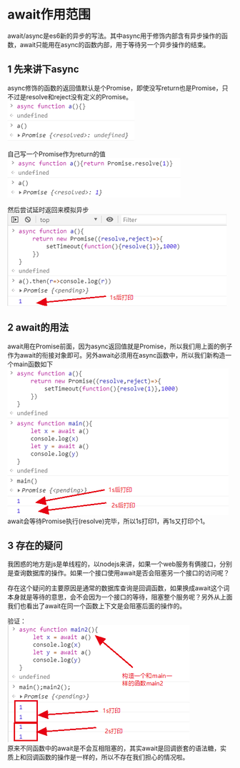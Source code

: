 # await作用范围
await/async是es6新的异步的写法。其中async用于修饰内部含有异步操作的函数，await只能用在async的函数内部，用于等待另一个异步操作的结束。

## 1 先来讲下async
async修饰的函数的返回值默认是个Promise，即使没写return也是Promise，只不过是resolve和reject没有定义的Promise。  
![i](img/await1.jpg)

自己写一个Promise作为return的值  
![i](img/await2.jpg)  

然后尝试延时返回来模拟异步  
![i](img/await3.png)
## 2 await的用法
await用在Promise前面，因为async返回值就是Promise，所以我们用上面的例子作为await的衔接对象即可。另外await必须用在async函数中，所以我们新构造一个main函数如下  
![i](img/await4.png)  
await会等待Promise执行(resolve)完毕，所以1s打印1，再1s又打印个1。
## 3 存在的疑问
我困惑的地方是js是单线程的，以nodejs来讲，如果一个web服务有俩接口，分别是查询数据库的操作。如果一个接口使用await是否会阻塞另一个接口的访问呢？

存在这个疑问的主要原因是通常的数据库查询是回调函数，如果换成await这个词本身就是等待的意思，会不会因为一个接口的等待，阻塞整个服务呢？另外从上面我们也看出了await在同一个函数上下文是会阻塞后面的操作的。

验证：  
![i](img/await5.png)  
原来不同函数中的await是不会互相阻塞的，其实await是回调嵌套的语法糖，实质上和回调函数的操作是一样的，所以不存在我们担心的情况啦。
